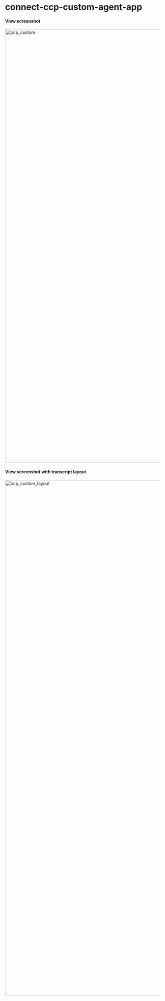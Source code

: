 # connect-ccp-custom-agent-app

#### View screenshot
<img width="1411" alt="ccp_custom" src="https://github.com/user-attachments/assets/1137cd7e-f9f6-40a4-a0f5-db884055c925">

#### View screenshot with transcript layout
<img width="1677" alt="ccp_custom_layout" src="https://github.com/user-attachments/assets/1972e256-02bf-474f-b26f-b08a18499e11" />
